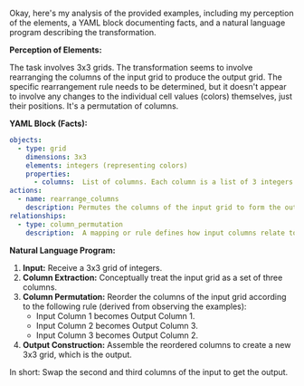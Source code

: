 Okay, here's my analysis of the provided examples, including my perception of the elements, a YAML block documenting facts, and a natural language program describing the transformation.

**Perception of Elements:**

The task involves 3x3 grids. The transformation seems to involve rearranging the columns of the input grid to produce the output grid. The specific rearrangement rule needs to be determined, but it doesn't appear to involve any changes to the individual cell values (colors) themselves, just their positions. It's a permutation of columns.

**YAML Block (Facts):**


```yaml
objects:
  - type: grid
    dimensions: 3x3
    elements: integers (representing colors)
    properties:
      - columns:  List of columns. Each column is a list of 3 integers.
actions:
  - name: rearrange_columns
    description: Permutes the columns of the input grid to form the output grid.
relationships:
  - type: column_permutation
    description:  A mapping or rule defines how input columns relate to output columns.
```


**Natural Language Program:**

1.  **Input:** Receive a 3x3 grid of integers.
2.  **Column Extraction:** Conceptually treat the input grid as a set of three columns.
3.  **Column Permutation:** Reorder the columns of the input grid according to the following rule (derived from observing the examples):
    *   Input Column 1 becomes Output Column 1.
    *   Input Column 2 becomes Output Column 3.
    *   Input Column 3 becomes Output Column 2.
4.  **Output Construction:**  Assemble the reordered columns to create a new 3x3 grid, which is the output.

In short: Swap the second and third columns of the input to get the output.
